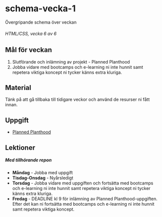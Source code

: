 # schema-vecka-1
Övergripande schema över veckan

###### HTML/CSS, vecka 6 av 6

## Mål för veckan
1.  Slutförande och inlämning av projekt - Planned Planthood
2.  Jobba vidare med bootcamps och e-learning ni inte hunnit samt repetera viktiga koncept ni tycker känns extra kluriga.

## Material
Tänk på att gå tillbaka till tidigare veckor och använd de resurser ni fått innan.

## Uppgift
* [Planned Planthood](https://github.com/Robert-Lexicon/Uppgift-PlannedPlanthood/blob/main/README.md)

## Lektioner
##### Med tillhörande repon
* **Måndag** - Jobba med uppgift
* **Tisdag-Onsdag** - Nyårsledigt
* **Torsdag** - Jobba vidare med uppgiften och fortsätta med bootcamps och e-learning ni inte hunnit samt repetera viktiga koncept ni tycker känns extra kluriga.
* **Fredag** - DEADLINE kl 9 för inlämning av Planned Planthood-uppgiften. Efter det kan ni fortsätta med bootcamps och e-learning ni inte hunnit samt repetera viktiga koncept.
